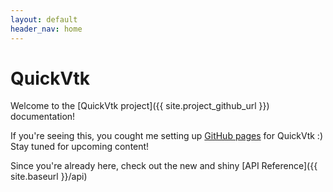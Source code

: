 ```yaml
---
layout: default
header_nav: home
---
```


# QuickVtk

Welcome to the [QuickVtk project]({{ site.project_github_url }}) documentation!

If you're seeing this, you cought me setting up [GitHub pages](https://pages.github.com/) for QuickVtk :) Stay tuned for upcoming content!

Since you're already here, check out the new and shiny [API Reference]({{ site.baseurl }}/api)
